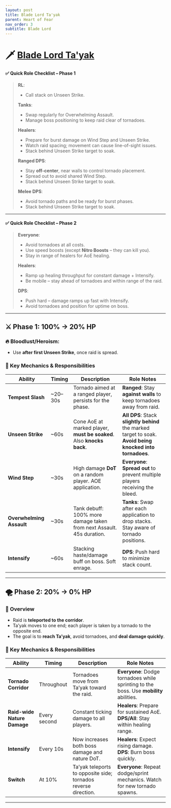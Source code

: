 ```yaml
---
layout: post
title: Blade Lord Ta'yak
parent: Heart of Fear
nav_order: 3
subtitle: Blade Lord
---
```


# 🗡️ [Blade Lord Ta'yak](https://www.wowhead.com/mop-classic/npc=62543/blade-lord-tayak)

#### ✅ Quick Role Checklist – Phase 1

> **RL**:
> * Call stack on Unseen Strike.
>
> **Tanks**:
> * Swap regularly for Overwhelming Assault.
> * Manage boss positioning to keep raid clear of tornadoes.
>
> **Healers**:
> * Prepare for burst damage on Wind Step and Unseen Strike.
> * Watch raid spacing; movement can cause line-of-sight issues.
> * Stack behind Unseen Strike target to soak.
> 
> **Ranged DPS**:
> * Stay **off-center**, near walls to control tornado placement.
> * Spread out to avoid shared Wind Step.
> * Stack behind Unseen Strike target to soak.
> 
> **Melee DPS**:
> * Avoid tornado paths and be ready for burst phases.
> * Stack behind Unseen Strike target to soak.

---

#### ✅ Quick Role Checklist – Phase 2

> **Everyone**:
> * Avoid tornadoes at all costs.
> * Use speed boosts (except **Nitro Boosts** – they can kill you).
> * Stay in range of healers for AoE healing.
> 
> **Healers**:
> * Ramp up healing throughput for constant damage + Intensify.
> * Be mobile – stay ahead of tornadoes and within range of the raid.
> 
> **DPS**:
> * Push hard – damage ramps up fast with Intensify.
> * Avoid tornadoes and position for uptime on boss.

---

## ⚔️ Phase 1: 100% → 20% HP

### 🔥 Bloodlust/Heroism:

* Use **after first Unseen Strike**, once raid is spread.

### 🧠 Key Mechanics & Responsibilities

| **Ability**              | **Timing** | **Description**                                                      | **Role Notes**                                                                                            |
| ------------------------ | ---------- | -------------------------------------------------------------------- | --------------------------------------------------------------------------------------------------------- |
| **Tempest Slash**        | \~20–30s   | Tornado aimed at a ranged player, persists for the phase.            | **Ranged**: Stay **against walls** to keep tornadoes away from raid.                                      |
| **Unseen Strike**        | \~60s      | Cone AoE at marked player, **must be soaked**. Also **knocks back**. | **All DPS**: Stack **slightly behind** the marked target to soak. **Avoid being knocked into tornadoes**. |
| **Wind Step**            | \~30s      | High damage **DoT** on a random player. AOE application.             | **Everyone**: **Spread out** to prevent multiple players receiving the bleed.                             |
| **Overwhelming Assault** | \~30s      | Tank debuff: 100% more damage taken from next Assault. 45s duration. | **Tanks**: Swap after each application to drop stacks. Stay aware of tornado positions.                   |
| **Intensify**            | \~60s      | Stacking haste/damage buff on boss. Soft enrage.                     | **DPS**: Push hard to minimize stack count.                                                               |

---

## 🌪️ Phase 2: 20% → 0% HP

### 📌 Overview

* Raid is **teleported to the corridor**.
* Ta’yak moves to one end; each player is taken by a tornado to the opposite end.
* The goal is to **reach Ta’yak**, avoid tornadoes, and **deal damage quickly**.

### 🔑 Key Mechanics & Responsibilities

| **Ability**                 | **Timing**   | **Description**                                                | **Role Notes**                                                                         |
| --------------------------- | ------------ | -------------------------------------------------------------- | -------------------------------------------------------------------------------------- |
| **Tornado Corridor**        | Throughout   | Tornadoes move from Ta’yak toward the raid.                    | **Everyone**: Dodge tornadoes while sprinting to the boss. Use **mobility** abilities. |
| **Raid-wide Nature Damage** | Every second | Constant ticking damage to all players.                        | **Healers**: Prepare for sustained AoE. **DPS/All**: Stay within healing range.        |
| **Intensify**               | Every 10s    | Now increases both boss damage and nature DoT.                 | **Healers**: Expect rising damage. **DPS**: Burn boss quickly.                         |
| **Switch**                  | At 10%       | Ta’yak teleports to opposite side; tornados reverse direction. | **Everyone**: Repeat dodge/sprint mechanics. Watch for new tornado spawns.             |

---
